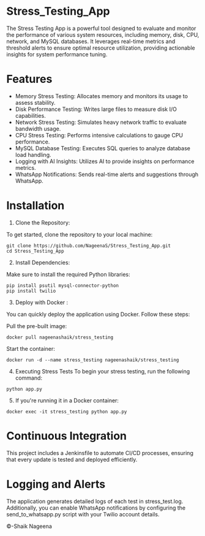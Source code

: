 # Stress_Testing_App

The Stress Testing App is a powerful tool designed to evaluate and monitor the performance of various system resources, including memory, disk, CPU, network, and MySQL databases. It leverages real-time metrics and threshold alerts to ensure optimal resource utilization, providing actionable insights for system performance tuning.
# Features
- Memory Stress Testing: Allocates memory and monitors its usage to assess stability.
- Disk Performance Testing: Writes large files to measure disk I/O capabilities.
- Network Stress Testing: Simulates heavy network traffic to evaluate bandwidth usage.
- CPU Stress Testing: Performs intensive calculations to gauge CPU performance.
- MySQL Database Testing: Executes SQL queries to analyze database load handling.
- Logging with AI Insights: Utilizes AI to provide insights on performance metrics.
- WhatsApp Notifications: Sends real-time alerts and suggestions through WhatsApp.

# Installation
1. Clone the Repository:

To get started, clone the repository to your local machine:
```
git clone https://github.com/NageenaS/Stress_Testing_App.git
cd Stress_Testing_App
```
2. Install Dependencies:

Make sure to install the required Python libraries:
```
pip install psutil mysql-connector-python
pip install twilio
```
3. Deploy with Docker :

You can quickly deploy the application using Docker. Follow these steps:

Pull the pre-built image:

```
docker pull nageenashaik/stress_testing
```
Start the container:
```
docker run -d --name stress_testing nageenashaik/stress_testing
```
4. Executing Stress Tests
To begin your stress testing, run the following command:
```
python app.py
```
5. If you're running it in a Docker container:
```
docker exec -it stress_testing python app.py
```

# Continuous Integration
This project includes a Jenkinsfile to automate CI/CD processes, ensuring that every update is tested and deployed efficiently.


# Logging and Alerts
The application generates detailed logs of each test in stress_test.log. Additionally, you can enable WhatsApp notifications by configuring the send_to_whatsapp.py script with your Twilio account details.


&copy;-Shaik Nageena

